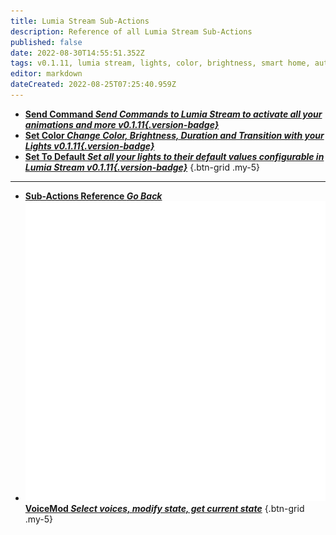 ```yaml
---
title: Lumia Stream Sub-Actions
description: Reference of all Lumia Stream Sub-Actions
published: false
date: 2022-08-30T14:55:51.352Z
tags: v0.1.11, lumia stream, lights, color, brightness, smart home, automation
editor: markdown
dateCreated: 2022-08-25T07:25:40.959Z
---
```


* [<i class="mdi mdi-slash-forward-box text--lumiastream" style="color: #ff4566;"></i>**Send Command *Send Commands to Lumia Stream to activate all your animations and more *v0.1.11*{.version-badge}***](/en/Sub-Actions/Lumia-Stream/Send-Command)
* [<i class="mdi mdi-format-color-fill text--lumiastream" style="color: #ff4566;"></i>**Set Color *Change Color, Brightness, Duration and Transition with your Lights *v0.1.11*{.version-badge}***](/en/Sub-Actions/Lumia-Stream/Set-Color)
* [<i class="mdi mdi-format-paint text--lumiastream" style="color: #ff4566;"></i>**Set To Default *Set all your lights to their default values configurable in Lumia Stream *v0.1.11*{.version-badge}***](/en/Sub-Actions/Lumia-Stream/Set-To-Default)
{.btn-grid .my-5}

---

- [<i class="mdi mdi-chevron-left"></i>**Sub-Actions Reference *Go Back***](/en/Sub-Actions)
- [<img src="/logos/voicemod.png"/>**VoiceMod *Select voices, modify state, get current state***](/en/Sub-Actions/VoiceMod)
{.btn-grid .my-5}